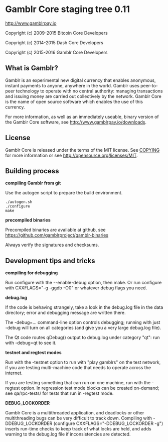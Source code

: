 Gamblr Core staging tree 0.11
===============================

http://www.gamblrpay.io

Copyright (c) 2009-2015 Bitcoin Core Developers

Copyright (c) 2014-2015 Dash Core Developers

Copyright (c) 2015-2016 Gamblr Core Developers


What is Gamblr?
----------------

Gamblr is an experimental new digital currency that enables anonymous, instant
payments to anyone, anywhere in the world. Gamblr uses peer-to-peer technology
to operate with no central authority: managing transactions and issuing money
are carried out collectively by the network. Gamblr Core is the name of open
source software which enables the use of this currency.

For more information, as well as an immediately useable, binary version of
the Gamblr Core software, see http://www.gamblrpay.io/downloads.


License
-------

Gamblr Core is released under the terms of the MIT license. See [COPYING](COPYING) for more
information or see http://opensource.org/licenses/MIT.


Building process
-----------------

**compiling Gamblr from git**

Use the autogen script to prepare the build environment.

    ./autogen.sh
    ./configure
    make

**precompiled binaries**

Precompiled binaries are available at github, see
https://github.com/gamblrproject/gamblr-binaries

Always verify the signatures and checksums.


Development tips and tricks
---------------------------

**compiling for debugging**

Run configure with the --enable-debug option, then make. Or run configure with
CXXFLAGS="-g -ggdb -O0" or whatever debug flags you need.

**debug.log**

If the code is behaving strangely, take a look in the debug.log file in the data directory;
error and debugging message are written there.

The -debug=... command-line option controls debugging; running with just -debug will turn
on all categories (and give you a very large debug.log file).

The Qt code routes qDebug() output to debug.log under category "qt": run with -debug=qt
to see it.

**testnet and regtest modes**

Run with the -testnet option to run with "play gamblrs" on the test network, if you
are testing multi-machine code that needs to operate across the internet.

If you are testing something that can run on one machine, run with the -regtest option.
In regression test mode blocks can be created on-demand; see qa/rpc-tests/ for tests
that run in -regtest mode.

**DEBUG_LOCKORDER**

Gamblr Core is a multithreaded application, and deadlocks or other multithreading bugs
can be very difficult to track down. Compiling with -DDEBUG_LOCKORDER (configure
CXXFLAGS="-DDEBUG_LOCKORDER -g") inserts run-time checks to keep track of what locks
are held, and adds warning to the debug.log file if inconsistencies are detected.
